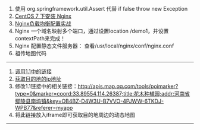 1. 使用 org.springframework.util.Assert 代替 if false throw new Exception
2. [CentOS 7 下安装 Nginx](https://www.linuxidc.com/Linux/2016-09/134907.htm)
3. [Nginx负载均衡配置实战](https://www.linuxidc.com/Linux/2014-12/110036.htm)
4. Nginx 一个域名映射多个端口，通过设置location /demo1，并设置 contextPath来完成！
5. Nginx 配置静态文件服务器： 查看/usr/local/nginx/conf/nginx.conf
6. 祖传地图代码
---
1. [调用1.1中的链接](http://lbs.qq.com/tool/getpoint/getpoint.html)
2. [获取目的地的ip地址](http://lbs.qq.com/tool/getpoint/getpoint.html)
3. 修改1.1链接中的相关链接：http://apis.map.qq.com/tools/poimarker?type=0&marker=coord:33.89554,114.26387;title:花木种植园;addr:河南省鄢陵县南坞镇&key=OB4BZ-D4W3U-B7VVO-4PJWW-6TKDJ-WPB77&referer=myapp
4. 将此链接放入iframe即可获取目的地周边的动态地图
---
